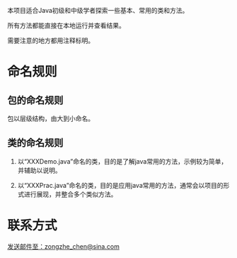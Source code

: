 
本项目适合Java初级和中级学者探索一些基本、常用的类和方法。

所有方法都能直接在本地运行并查看结果。

需要注意的地方都用注释标明。

# 命名规则

## 包的命名规则

包以层级结构，由大到小命名。

## 类的命名规则

1. 以“XXXDemo.java”命名的类，目的是了解java常用的方法，示例较为简单，并辅助以说明。

2. 以“XXXPrac.java”命名的类，目的是应用java常用的方法，通常会以项目的形式进行展现，并整合多个类似方法。

# 联系方式

<a href="mailto:zongzhe_chen@sina.com">发送邮件至：zongzhe_chen@sina.com</a>

